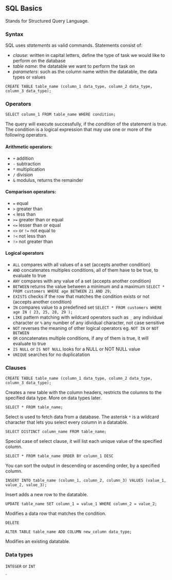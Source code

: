 ## SQL Basics

Stands for Structured Query Language.

### Syntax

SQL uses *statements* as valid commands. Statements consist of:
- *clause*: written in capital letters, define the type of task we would like to perform on the database
- *table name*: the datatable we want to perform the task on
- *parameters*: such as the column name within the datatable, the data types or values

`CREATE TABLE table_name (column_1 data_type, column_2 data_type, column_3 data_type);`

### Operators

`SELECT column_1 FROM table_name WHERE condition;`

The query will execute successfully, if the *condition* of the statement is true. The condition is a logical expression that may use one or more of the following operators.

#### Arithmetic operators:
- `+` addition
- `-` subtraction
- `*` multiplication
- `/` division
- `&` modulus, returns the remainder

#### Comparison operators:
- `=` equal
- `>` greater than
- `<` less than
- `>=` greater than or equal
- `<=` lesser than or equal
- `<>` or `!=` not equal to
- `!<` not less than
- `!>` not greater than

#### Logical operators
- `ALL` compares with all values of a set (accepts another condition)
- `AND` concatenates multiples conditions, all of them have to be true, to evaluate to true
- `ANY` compares with any value of a set (accepts another condition)
- `BETWEEN` returns the value between a minimum and a maximum `SELECT * FROM customers WHERE age BETWEEN 21 AND 29;`
- `EXISTS` checks if the row that matches the condition exists or not (accepts another condition)
- `IN` compares value to a predefined set `SELECT * FROM customers WHERE age IN ( 23, 25, 28, 29 );`
- `LIKE` pattern matching with wildcard operators such as `_` any individual character or `%` any number of any idividual character, not case sensitive
- `NOT` reverses the meaning of other logical operators eg. `NOT IN` or `NOT BETWEEN`
- `OR` concatenates multiple conditions, if any of them is true, it will evaluate to true
- `IS NULL` or `IS NOT NULL` looks for a NULL or NOT NULL value
- `UNIQUE` searches for no duplicatation

### Clauses

`CREATE TABLE table_name (column_1 data_type, column_2 data_type, column_3 data_type);`

Creates a new table with the column headers, restricts the columns to the specified data type. More on data types later.

`SELECT * FROM table_name;`

Select is used to fetch data from a database. The asterisk `*` is a wildcard character that lets you select every column in a datatable.

`SELECT DISTINCT column_name FROM table_name;`

Special case of select clause, it will list each unique value of the specified column.

`SELECT * FROM table_name ORDER BY column_1 DESC`

You can sort the output in descending or ascending order, by a specified column.

`INSERT INTO table_name (column_1, column_2, column_3) VALUES (value_1, value_2, value_3);`

Insert adds a new row to the datatable.

`UPDATE table_name SET column_1 = value_1 WHERE column_2 = value_2;`

Modifies a data row that matches the condition.

`DELETE`

`ALTER TABLE table_name ADD COLUMN new_column data_type;`

Modifies an existing datatable.

### Data types

`INTEGER` or `INT`

`
